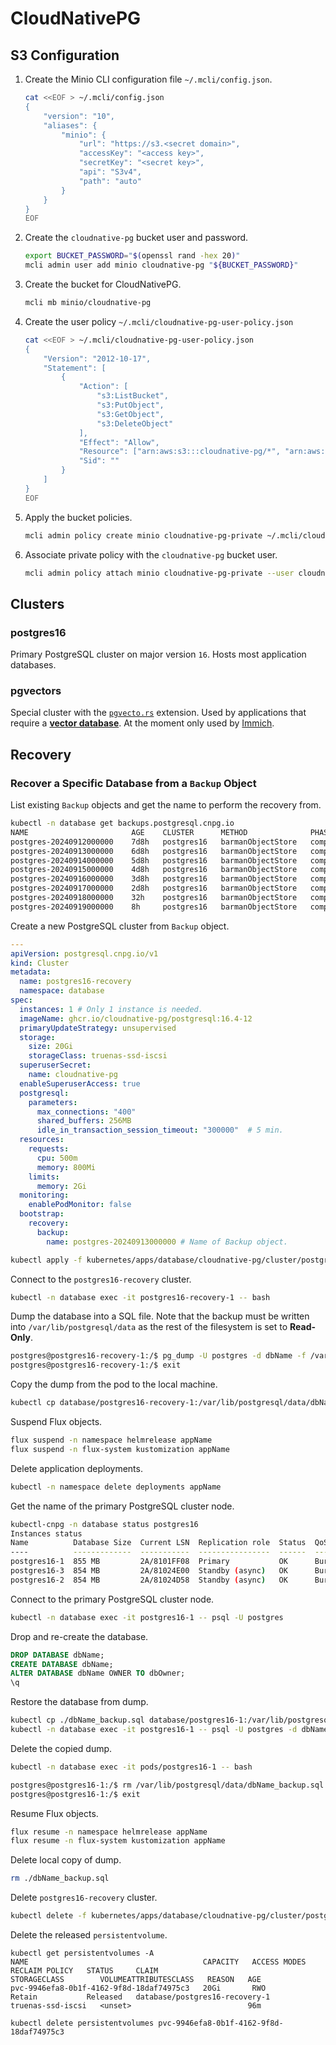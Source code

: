 # CloudNativePG

## S3 Configuration

1. Create the Minio CLI configuration file `~/.mcli/config.json`.

    ```sh
    cat <<EOF > ~/.mcli/config.json
    {
        "version": "10",
        "aliases": {
            "minio": {
                "url": "https://s3.<secret domain>",
                "accessKey": "<access key>",
                "secretKey": "<secret key>",
                "api": "S3v4",
                "path": "auto"
            }
        }
    }
    EOF
    ```

2. Create the `cloudnative-pg` bucket user and password.

    ```sh
    export BUCKET_PASSWORD="$(openssl rand -hex 20)"
    mcli admin user add minio cloudnative-pg "${BUCKET_PASSWORD}"
    ```

3. Create the bucket for CloudNativePG.

    ```sh
    mcli mb minio/cloudnative-pg
    ```

4. Create the user policy `~/.mcli/cloudnative-pg-user-policy.json`

    ```sh
    cat <<EOF > ~/.mcli/cloudnative-pg-user-policy.json
    {
        "Version": "2012-10-17",
        "Statement": [
            {
                "Action": [
                    "s3:ListBucket",
                    "s3:PutObject",
                    "s3:GetObject",
                    "s3:DeleteObject"
                ],
                "Effect": "Allow",
                "Resource": ["arn:aws:s3:::cloudnative-pg/*", "arn:aws:s3:::cloudnative-pg"],
                "Sid": ""
            }
        ]
    }
    EOF
    ```

5. Apply the bucket policies.

    ```sh
    mcli admin policy create minio cloudnative-pg-private ~/.mcli/cloudnative-pg-user-policy.json
    ```

6. Associate private policy with the `cloudnative-pg` bucket user.

    ```sh
    mcli admin policy attach minio cloudnative-pg-private --user cloudnative-pg
    ```

## Clusters

### postgres16

Primary PostgreSQL cluster on major version `16`. Hosts most application databases.

### pgvectors

Special cluster with the [`pgvecto.rs`](https://github.com/tensorchord/cloudnative-pgvecto.rs) extension. Used by applications that require a [**vector database**](https://en.wikipedia.org/wiki/Vector_database). At the moment only used by [Immich](../kubernetes/apps/self-hosted/immich/).

## Recovery

### Recover a Specific Database from a `Backup` Object

List existing `Backup` objects and get the name to perform the recovery from.

```sh
kubectl -n database get backups.postgresql.cnpg.io
NAME                       AGE    CLUSTER      METHOD              PHASE       ERROR
postgres-20240912000000    7d8h   postgres16   barmanObjectStore   completed
postgres-20240913000000    6d8h   postgres16   barmanObjectStore   completed
postgres-20240914000000    5d8h   postgres16   barmanObjectStore   completed
postgres-20240915000000    4d8h   postgres16   barmanObjectStore   completed
postgres-20240916000000    3d8h   postgres16   barmanObjectStore   completed
postgres-20240917000000    2d8h   postgres16   barmanObjectStore   completed
postgres-20240918000000    32h    postgres16   barmanObjectStore   completed
postgres-20240919000000    8h     postgres16   barmanObjectStore   completed
```

Create a new PostgreSQL cluster from `Backup` object.

```yaml
---
apiVersion: postgresql.cnpg.io/v1
kind: Cluster
metadata:
  name: postgres16-recovery
  namespace: database
spec:
  instances: 1 # Only 1 instance is needed.
  imageName: ghcr.io/cloudnative-pg/postgresql:16.4-12
  primaryUpdateStrategy: unsupervised
  storage:
    size: 20Gi
    storageClass: truenas-ssd-iscsi
  superuserSecret:
    name: cloudnative-pg
  enableSuperuserAccess: true
  postgresql:
    parameters:
      max_connections: "400"
      shared_buffers: 256MB
      idle_in_transaction_session_timeout: "300000"  # 5 min.
  resources:
    requests:
      cpu: 500m
      memory: 800Mi
    limits:
      memory: 2Gi
  monitoring:
    enablePodMonitor: false
  bootstrap:
    recovery:
      backup:
        name: postgres-20240913000000 # Name of Backup object.
```

```sh
kubectl apply -f kubernetes/apps/database/cloudnative-pg/cluster/postgres16/postgres16-recovery.yaml
```

Connect to the `postgres16-recovery` cluster.

```sh
kubectl -n database exec -it postgres16-recovery-1 -- bash
```

Dump the database into a SQL file. Note that the backup must be written into `/var/lib/postgresql/data` as the rest of the filesystem is set to **Read-Only**.

```sh
postgres@postgres16-recovery-1:/$ pg_dump -U postgres -d dbName -f /var/lib/postgresql/data/dbName_backup.sql
postgres@postgres16-recovery-1:/$ exit
```

Copy the dump from the pod to the local machine.

```sh
kubectl cp database/postgres16-recovery-1:/var/lib/postgresql/data/dbName_backup.sql ./dbName_backup.sql
```

Suspend Flux objects.

```sh
flux suspend -n namespace helmrelease appName
flux suspend -n flux-system kustomization appName
```

Delete application deployments.

```sh
kubectl -n namespace delete deployments appName
```

Get the name of the primary PostgreSQL cluster node.

```sh
kubectl-cnpg -n database status postgres16
Instances status
Name          Database Size  Current LSN  Replication role  Status  QoS        Manager Version  Node
----          -------------  -----------  ----------------  ------  ---        ---------------  ----
postgres16-1  855 MB         2A/8101FF08  Primary           OK      Burstable  1.24.0           talos-1
postgres16-3  854 MB         2A/81024E00  Standby (async)   OK      Burstable  1.24.0           talos-2
postgres16-2  854 MB         2A/81024D58  Standby (async)   OK      Burstable  1.24.0           talos-3
```

Connect to the primary PostgreSQL cluster node.

```sh
kubectl -n database exec -it postgres16-1 -- psql -U postgres
```

Drop and re-create the database.

 ```sql
DROP DATABASE dbName;
CREATE DATABASE dbName;
ALTER DATABASE dbName OWNER TO dbOwner;
\q
 ```

Restore the database from dump.

 ```sh
kubectl cp ./dbName_backup.sql database/postgres16-1:/var/lib/postgresql/data/dbName_backup.sql
kubectl -n database exec -it postgres16-1 -- psql -U postgres -d dbName -f /var/lib/postgresql/data/dbName_backup.sql
 ```

Delete the copied dump.

```sh
kubectl -n database exec -it pods/postgres16-1 -- bash
```

```sh
postgres@postgres16-1:/$ rm /var/lib/postgresql/data/dbName_backup.sql
postgres@postgres16-1:/$ exit
```

Resume Flux objects.

```sh
flux resume -n namespace helmrelease appName
flux resume -n flux-system kustomization appName
```

Delete local copy of dump.

```sh
rm ./dbName_backup.sql
```

Delete `postgres16-recovery` cluster.

```sh
kubectl delete -f kubernetes/apps/database/cloudnative-pg/cluster/postgres16/postgres16-recovery.yaml
```

Delete the released `persistentvolume`.

```
kubectl get persistentvolumes -A
NAME                                       CAPACITY   ACCESS MODES   RECLAIM POLICY   STATUS     CLAIM                                                     STORAGECLASS        VOLUMEATTRIBUTESCLASS   REASON   AGE
pvc-9946efa8-0b1f-4162-9f8d-18daf74975c3   20Gi       RWO            Retain           Released   database/postgres16-recovery-1                            truenas-ssd-iscsi   <unset>                          96m

kubectl delete persistentvolumes pvc-9946efa8-0b1f-4162-9f8d-18daf74975c3
```
